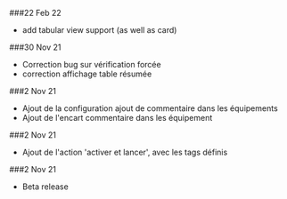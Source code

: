 ###22 Feb 22
  * add tabular view support (as well as card)


###30 Nov 21
  * Correction bug sur vérification forcée
  * correction affichage table résumée

###2 Nov 21 
  * Ajout de la configuration ajout de commentaire dans les équipements
  * Ajout de l'encart commentaire dans les équipement
  
###2 Nov 21 
  * Ajout de l'action 'activer et lancer', avec les tags définis

###2 Nov 21 
  * Beta release